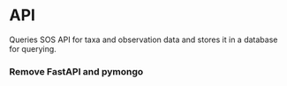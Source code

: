 # API
Queries SOS API for taxa and observation data and stores it in a database for querying.

### Remove FastAPI and pymongo ###
